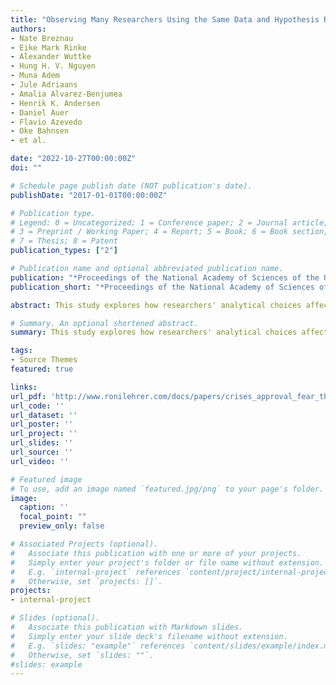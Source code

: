 ```yaml
---
title: "Observing Many Researchers Using the Same Data and Hypothesis Reveals a Hidden Universe of Uncertainty"
authors:
- Nate Breznau
- Eike Mark Rinke
- Alexander Wuttke
- Hung H. V. Nguyen
- Muna Adem
- Jule Adriaans
- Amalia Alvarez-Benjumea
- Henrik K. Andersen
- Daniel Auer
- Flavio Azevedo
- Oke Bahnsen 
- et al.

date: "2022-10-27T00:00:00Z"
doi: ""

# Schedule page publish date (NOT publication's date).
publishDate: "2017-01-01T00:00:00Z"

# Publication type.
# Legend: 0 = Uncategorized; 1 = Conference paper; 2 = Journal article;
# 3 = Preprint / Working Paper; 4 = Report; 5 = Book; 6 = Book section;
# 7 = Thesis; 8 = Patent
publication_types: ["2"]

# Publication name and optional abbreviated publication name.
publication: "*Proceedings of the National Academy of Sciences of the USA (PNAS) 119 (44), pp. 1-8*"
publication_short: "*Proceedings of the National Academy of Sciences of the USA (PNAS) 119 (44), pp. 1-8*"

abstract: This study explores how researchers' analytical choices affect the reliability of scientific findings. Most discussions of reliability problems in science focus on systematic biases. We broaden the lens to emphasize the idiosyncrasy of conscious and unconscious decisions that researchers make during data analysis. We coordinated 161 researchers in 73 research teams and observed their research decisions as they used the same data to independently test the same prominent social science hypothesis: that greater immigration reduces support for social policies among the public. In this typical case of social science research, research teams reported both widely diverging numerical findings and substantive conclusions despite identical start conditions. Researchers' expertise, prior beliefs, and expectations barely predict the wide variation in research outcomes. More than 95% of the total variance in numerical results remains unexplained even after qualitative coding of all identifiable decisions in each team's workflow. This reveals a universe of uncertainty that remains hidden when considering a single study in isolation. 

# Summary. An optional shortened abstract.
summary: This study explores how researchers' analytical choices affect the reliability of scientific findings. Most discussions of reliability problems in science focus on systematic biases. We broaden the lens to emphasize the idiosyncrasy of conscious and unconscious decisions that researchers make during data analysis. We coordinated 161 researchers in 73 research teams and observed their research decisions as they used the same data to independently test the same prominent social science hypothesis: that greater immigration reduces support for social policies among the public. In this typical case of social science research, research teams reported both widely diverging numerical findings and substantive conclusions despite identical start conditions. Researchers' expertise, prior beliefs, and expectations barely predict the wide variation in research outcomes. More than 95% of the total variance in numerical results remains unexplained even after qualitative coding of all identifiable decisions in each team's workflow. This reveals a universe of uncertainty that remains hidden when considering a single study in isolation.

tags:
- Source Themes
featured: true

links:
url_pdf: 'http://www.ronilehrer.com/docs/papers/crises_approval_fear_threat.pdf'
url_code: ''
url_dataset: ''
url_poster: ''
url_project: ''
url_slides: ''
url_source: ''
url_video: ''

# Featured image
# To use, add an image named `featured.jpg/png` to your page's folder. 
image:
  caption: ''
  focal_point: ""
  preview_only: false

# Associated Projects (optional).
#   Associate this publication with one or more of your projects.
#   Simply enter your project's folder or file name without extension.
#   E.g. `internal-project` references `content/project/internal-project/index.md`.
#   Otherwise, set `projects: []`.
projects:
- internal-project

# Slides (optional).
#   Associate this publication with Markdown slides.
#   Simply enter your slide deck's filename without extension.
#   E.g. `slides: "example"` references `content/slides/example/index.md`.
#   Otherwise, set `slides: ""`.
#slides: example
---
```


